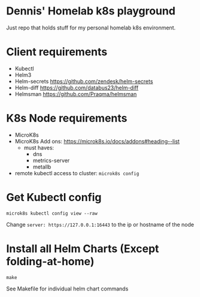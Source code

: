 # Dennis' Homelab k8s playground
Just repo that holds stuff for my personal homelab k8s environment.

# Client requirements
- Kubectl
- Helm3
- Helm-secrets https://github.com/zendesk/helm-secrets
- Helm-diff https://github.com/databus23/helm-diff
- Helmsman https://github.com/Praqma/helmsman

# K8s Node requirements
- MicroK8s
- MicroK8s Add ons: https://microk8s.io/docs/addons#heading--list
    - must haves:
        - dns
        - metrics-server
        - metallb
- remote kubectl access to cluster: `microk8s config`

# Get Kubectl config
```microk8s kubectl config view --raw```

Change `server: https://127.0.0.1:16443` to the ip or hostname of the node

# Install all Helm Charts  (Except folding-at-home)
```
make
```

See Makefile for individual helm chart commands
